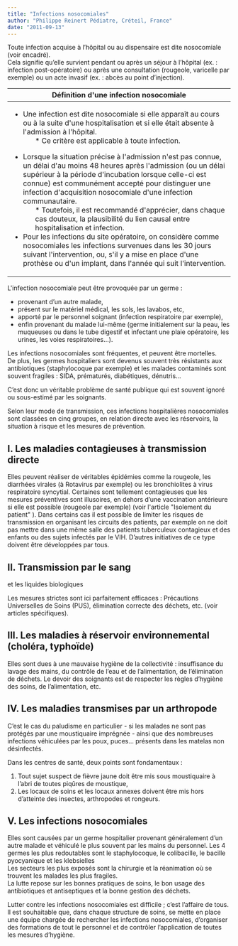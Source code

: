 ```yaml
---
title: "Infections nosocomiales"
author: "Philippe Reinert Pédiatre, Créteil, France"
date: "2011-09-13"
---
```


Toute infection acquise à l’hôpital ou au dispensaire est dite nosocomiale (voir encadré).  
Cela signifie qu’elle survient pendant ou après un séjour à l’hôpital (ex. : infection post-opératoire) ou après une consultation (rougeole, varicelle par exemple) ou un acte invasif (ex. : abcès au point d’injection).
<table>

<thead>

<tr>

<th scope="col">Définition d'une infection nosocomiale</th>

</tr>

</thead>

<tbody>

<tr>

<td><ul><li>Une infection est dite nosocomiale si elle apparaît au cours ou à la suite d'une hospitalisation et si elle était absente à l'admission à l'hôpital.<ul>*   Ce critère est applicable à toute infection.</ul></li></ul><ul><li>Lorsque la situation précise à l'admission n'est pas connue, un délai d'au moins 48 heures après l'admission (ou un délai supérieur à la période d'incubation lorsque celle-ci est connue) est communément accepté pour distinguer une infection d'acquisition nosocomiale d'une infection communautaire.<ul>*   Toutefois, il est recommandé d'apprécier, dans chaque cas douteux, la plausibilité du lien causal entre hospitalisation et infection.</ul></li><li>Pour les infections du site opératoire, on considère comme nosocomiales les infections survenues dans les 30 jours suivant l'intervention, ou, s'il y a mise en place d'une prothèse ou d'un implant, dans l'année qui suit l'intervention.</li></ul></td>

</tr>

</tbody>

</table>

L'infection nosocomiale peut être provoquée par un germe :

*   provenant d’un autre malade,
*   présent sur le matériel médical, les sols, les lavabos, etc,
*   apporté par le personnel soignant (infection respiratoire par exemple),
*   enfin provenant du malade lui-même (germe initialement sur la peau, les muqueuses ou dans le tube digestif et infectant une plaie opératoire, les urines, les voies respiratoires…).

Les infections nosocomiales sont fréquentes, et peuvent être mortelles.  
De plus, les germes hospitaliers sont devenus souvent très résistants aux antibiotiques (staphylocoque par exemple) et les malades contaminés sont souvent fragiles : SIDA, prématurés, diabétiques, dénutris…

C’est donc un véritable problème de santé publique qui est souvent ignoré ou sous-estimé par les soignants.

Selon leur mode de transmission, ces infections hospitalières nosocomiales sont classées en cinq groupes, en relation directe avec les réservoirs, la situation à risque et les mesures de prévention.

## I. Les maladies contagieuses à transmission directe

Elles peuvent réaliser de véritables épidémies comme la rougeole, les diarrhées virales (à Rotavirus par exemple) ou les bronchiolites à virus respiratoire syncytial. Certaines sont tellement contagieuses que les mesures préventives sont illusoires, en dehors d’une vaccination antérieure si elle est possible (rougeole par exemple) (voir l'article "Isolement du patient" ). Dans certains cas il est possible de limiter les risques de transmission en organisant les circuits des patients, par exemple on ne doit pas mettre dans une même salle des patients tuberculeux contagieux et des enfants ou des sujets infectés par le VIH. D’autres initiatives de ce type doivent être développées par tous.

## II. Transmission par le sang  
et les liquides biologiques

Les mesures strictes sont ici parfaitement efficaces : Précautions Universelles de Soins (PUS), élimination correcte des déchets, etc. (voir articles spécifiques).

## III. Les maladies à réservoir environnemental (choléra, typhoïde)

Elles sont dues à une mauvaise hygiène de la collectivité : insuffisance du lavage des mains, du contrôle de l’eau et de l’alimentation, de l’élimination de déchets. Le devoir des soignants est de respecter les règles d’hygiène des soins, de l’alimentation, etc.

## IV. Les maladies transmises par un arthropode

C’est le cas du paludisme en particulier - si les malades ne sont pas protégés par une moustiquaire imprégnée - ainsi que des nombreuses infections véhiculées par les poux, puces… présents dans les matelas non désinfectés.

Dans les centres de santé, deux points sont fondamentaux :

1.  Tout sujet suspect de fièvre jaune doit être mis sous moustiquaire à l’abri de toutes piqûres de moustique,
2.  Les locaux de soins et les locaux annexes doivent être mis hors d’atteinte des insectes, arthropodes et rongeurs.

## V. Les infections nosocomiales

Elles sont causées par un germe hospitalier provenant généralement d’un autre malade et véhiculé le plus souvent par les mains du personnel. Les 4 germes les plus redoutables sont le staphylocoque, le colibacille, le bacille pyocyanique et les klebsielles  
Les secteurs les plus exposés sont la chirurgie et la réanimation où se trouvent les malades les plus fragiles.  
La lutte repose sur les bonnes pratiques de soins, le bon usage des antibiotiques et antiseptiques et la bonne gestion des déchets.

Lutter contre les infections nosocomiales est difficile ; c’est l’affaire de tous. Il est souhaitable que, dans chaque structure de soins, se mette en place une équipe chargée de rechercher les infections nosocomiales, d’organiser des formations de tout le personnel et de contrôler l’application de toutes les mesures d’hygiène.
